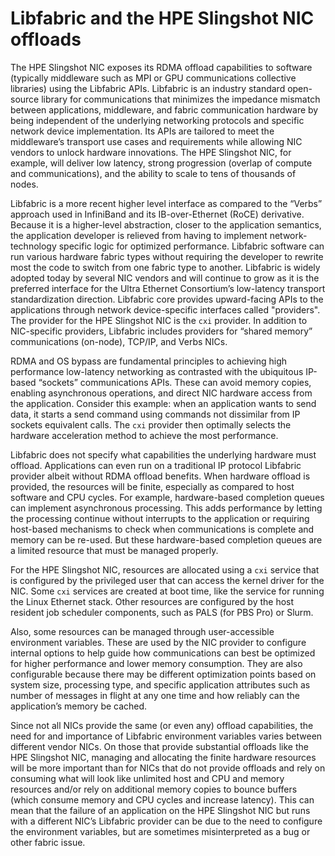 # Libfabric and the HPE Slingshot NIC offloads

The HPE Slingshot NIC exposes its RDMA offload capabilities to software (typically middleware such as MPI or GPU communications collective libraries) using the Libfabric APIs.
Libfabric is an industry standard open-source library for communications that minimizes the impedance mismatch between applications, middleware, and fabric communication hardware by being independent of the underlying networking protocols and specific network device implementation.
Its APIs are tailored to meet the middleware’s transport use cases and requirements while allowing NIC vendors to unlock hardware innovations.
The HPE Slingshot NIC, for example, will deliver low latency, strong progression (overlap of compute and communications), and the ability to scale to tens of thousands of nodes.

Libfabric is a more recent higher level interface as compared to the “Verbs” approach used in InfiniBand and its IB-over-Ethernet (RoCE) derivative. Because it is a higher-level abstraction, closer to the application semantics, the application developer is relieved from having to implement network-technology specific logic for optimized performance.
Libfabric software can run various hardware fabric types without requiring the developer to rewrite most the code to switch from one fabric type to another.
Libfabric is widely adopted today by several NIC vendors and will continue to grow as it is the preferred interface for the Ultra Ethernet Consortium’s low-latency transport standardization direction. Libfabric core provides upward-facing APIs to the applications through network device-specific interfaces called "providers".
The provider for the HPE Slingshot NIC is the `cxi` provider. In addition to NIC-specific providers, Libfabric includes providers for “shared memory” communications (on-node), TCP/IP, and Verbs NICs.

RDMA and OS bypass are fundamental principles to achieving high performance low-latency networking as contrasted with the ubiquitous IP-based “sockets” communications APIs. These can avoid memory copies, enabling asynchronous operations, and direct NIC hardware access from the application.
Consider this example: when an application wants to send data, it starts a send command using commands not dissimilar from IP sockets equivalent calls. The `cxi` provider then optimally selects the hardware acceleration method to achieve the most performance.

Libfabric does not specify what capabilities the underlying hardware must offload. Applications can even run on a traditional IP protocol Libfabric provider albeit without RDMA offload benefits.
When hardware offload is provided, the resources will be finite, especially as compared to host software and CPU cycles. For example, hardware-based completion queues can implement asynchronous processing. This adds performance by letting the processing continue without interrupts to the application or requiring host-based mechanisms to check when communications is complete and memory can be re-used.
But these hardware-based completion queues are a limited resource that must be managed properly.

For the HPE Slingshot NIC, resources are allocated using a `cxi` service that is configured by the privileged user that can access the kernel driver for the NIC. Some `cxi` services are created at boot time, like the service for running the Linux Ethernet stack. Other resources are configured by the host resident job scheduler components, such as PALS (for PBS Pro) or Slurm.

Also, some resources can be managed through user-accessible environment variables. These are used by the NIC provider to configure internal options to help guide how communications can best be optimized for higher performance and lower memory consumption. They are also configurable because there may be different optimization points based on system size, processing type, and specific application attributes such as number of messages in flight at any one time and how reliably can the application’s memory be cached.

Since not all NICs provide the same (or even any) offload capabilities, the need for and importance of Libfabric environment variables varies between different vendor NICs.
On those that provide substantial offloads like the HPE Slingshot NIC, managing and allocating the finite hardware resources will be more important than for NICs that do not provide offloads and rely on consuming what will look like unlimited host and CPU and memory resources and/or rely on additional memory copies to bounce buffers (which consume memory and CPU cycles and increase latency).
This can mean that the failure of an application on the HPE Slingshot NIC but runs with a different NIC’s Libfabric provider can be due to the need to configure the environment variables, but are sometimes misinterpreted as a bug or other fabric issue.

